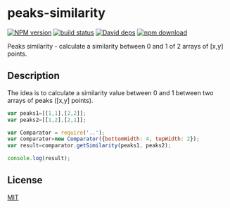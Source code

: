 # peaks-similarity

  [![NPM version][npm-image]][npm-url]
  [![build status][travis-image]][travis-url]
  [![David deps][david-image]][david-url]
  [![npm download][download-image]][download-url]

Peaks similarity - calculate a similarity between 0 and 1  of 2 arrays of [x,y] points.

## Description

The idea is to calculate a similarity value between 0 and 1 between two arrays of peaks ([x,y] points).

```javascript
var peaks1=[[1,1],[2,2]];
var peaks2=[[1,2],[2,1]];

var Comparator = require('..');
var comparator=new Comparator({bottomWidth: 4, topWidth: 2});
var result=comparator.getSimilarity(peaks1, peaks2);

console.log(result);
```


## License

  [MIT](./LICENSE)

[npm-image]: https://img.shields.io/npm/v/peaks-similarity.svg?style=flat-square
[npm-url]: https://www.npmjs.com/package/peaks-similarity
[travis-image]: https://img.shields.io/travis/cheminfo-js/peaks-similarity/master.svg?style=flat-square
[travis-url]: https://travis-ci.org/cheminfo-js/peaks-similarity
[david-image]: https://img.shields.io/david/cheminfo-js/peaks-similarity.svg?style=flat-square
[david-url]: https://david-dm.org/cheminfo-js/peaks-similarity
[download-image]: https://img.shields.io/npm/dm/peaks-similarity.svg?style=flat-square
[download-url]: https://www.npmjs.com/package/peaks-similarity
